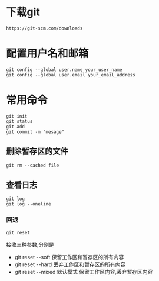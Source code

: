 # 下载git

```
https://git-scm.com/downloads
```

# 配置用户名和邮箱

```
git config --global user.name your_user_name
git config --global user.email your_email_address

```

# 常用命令

```
git init
git status
git add
git commit -m "mesage"

```

## 删除暂存区的文件

```
git rm --cached file
```

## 查看日志

```
git log
git log --oneline
```

### 回退

```
git reset

```

接收三种参数,分别是

- git reset  --soft 保留工作区和暂存区的所有内容
- git reset --hard 丢弃工作区和暂存区的所有内容
- git reset --mixed 默认模式 保留工作区内容,丢弃暂存区内容
